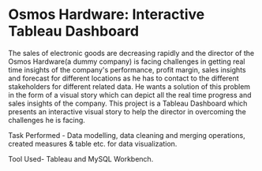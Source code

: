 # Osmos Hardware: Interactive Tableau Dashboard

The sales of electronic goods are decreasing rapidly and the director of the Osmos Hardware(a dummy company) is facing challenges in getting real time insights of the company's performance, profit margin, sales insights and forecast for different locations as he has to contact to the different stakeholders for different related data. He wants a solution of this problem in the form of a visual story which can depict all the real time progress and sales insights of the company. This project is a Tableau Dashboard which presents an interactive visual story to help the director in overcoming the challenges he is facing. 

Task Performed - Data modelling, data cleaning and merging operations, created measures & table etc. for data visualization. 

Tool Used- Tableau and MySQL Workbench.
